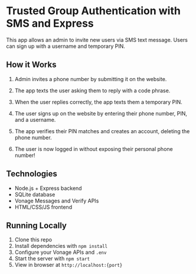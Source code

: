 
# Trusted Group Authentication with SMS and Express

This app allows an admin to invite new users via SMS text message. Users can sign up with a username and temporary PIN.

## How it Works

1. Admin invites a phone number by submitting it on the website.

2. The app texts the user asking them to reply with a code phrase. 

3. When the user replies correctly, the app texts them a temporary PIN.

4. The user signs up on the website by entering their phone number, PIN, and a username.

5. The app verifies their PIN matches and creates an account, deleting the phone number.

6. The user is now logged in without exposing their personal phone number!

## Technologies

- Node.js + Express backend
- SQLite database 
- Vonage Messages and Verify APIs
- HTML/CSS/JS frontend

## Running Locally

1. Clone this repo
2. Install dependencies with `npm install`
3. Configure your Vonage APIs and `.env`
4. Start the server with `npm start`
5. View in browser at `http://localhost:{port}`